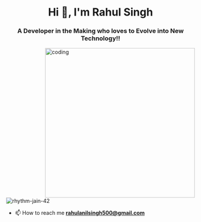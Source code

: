 <h1 align="center">Hi 👋, I'm Rahul Singh</h1>
<h3 align="center">A Developer in the Making who loves to Evolve into New Technology!!</h3>

<img align="right" alt="coding" width="400" src="https://i.pinimg.com/564x/be/bb/96/bebb969bf57479d848cad4a616decd23.jpg">

<p align="left"> <img src="https://komarev.com/ghpvc/?username=rhythm-jain-42&label=Profile%20views&color=0e75b6&style=flat" alt="rhythm-jain-42" /> </p>

- 📫 How to reach me **rahulanilsingh500@gmail.com**


